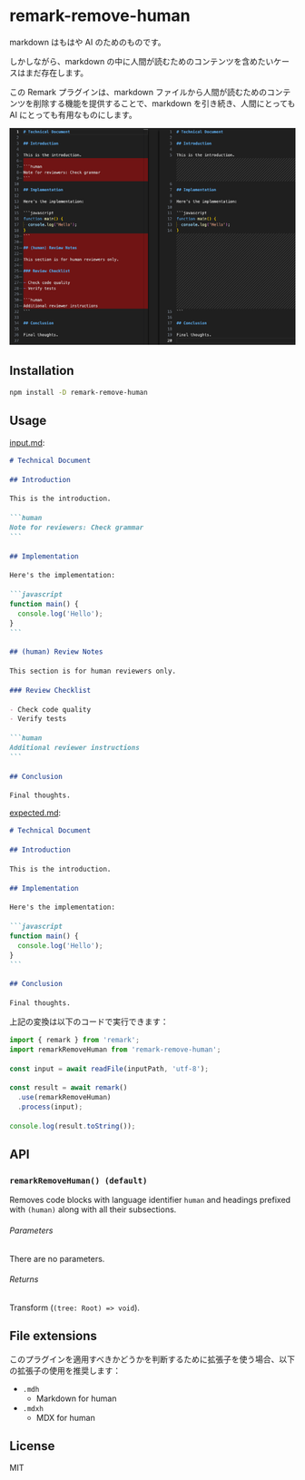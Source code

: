 # remark-remove-human

markdown はもはや AI のためのものです。

しかしながら、markdown の中に人間が読むためのコンテンツを含めたいケースはまだ存在します。

この Remark プラグインは、markdown ファイルから人間が読むためのコンテンツを削除する機能を提供することで、markdown を引き続き、人間にとっても AI にとっても有用なものにします。

<img src="./docs/images/diff.png" />

## Installation

```bash
npm install -D remark-remove-human
```

## Usage

[input.md](test/fixtures/combined-functionality/input.md):

````markdown file=test/fixtures/combined-functionality/input.md
# Technical Document

## Introduction

This is the introduction.

```human
Note for reviewers: Check grammar
```

## Implementation

Here's the implementation:

```javascript
function main() {
  console.log('Hello');
}
```

## (human) Review Notes

This section is for human reviewers only.

### Review Checklist

- Check code quality
- Verify tests

```human
Additional reviewer instructions
```

## Conclusion

Final thoughts.
````

[expected.md](test/fixtures/combined-functionality/expected.md):

````markdown file=test/fixtures/combined-functionality/expected.md
# Technical Document

## Introduction

This is the introduction.

## Implementation

Here's the implementation:

```javascript
function main() {
  console.log('Hello');
}
```

## Conclusion

Final thoughts.
````

上記の変換は以下のコードで実行できます：

```javascript
import { remark } from 'remark';
import remarkRemoveHuman from 'remark-remove-human';

const input = await readFile(inputPath, 'utf-8');

const result = await remark()
  .use(remarkRemoveHuman)
  .process(input);

console.log(result.toString());
```

## API

### `remarkRemoveHuman() (default)`

Removes code blocks with language identifier `human` and headings
prefixed with `(human)` along with all their subsections.

###### Parameters

There are no parameters.

###### Returns

Transform (`(tree: Root) => void`).

## File extensions

このプラグインを適用すべきかどうかを判断するために拡張子を使う場合、以下の拡張子の使用を推奨します：

- `.mdh`
  - Markdown for human
- `.mdxh`
  - MDX for human

## License

MIT
